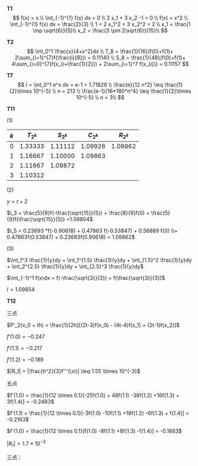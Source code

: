 **T1**
$$
f(x) = x \\
\int_{-1}^{1} f(x) dx = 0 \\
2 x_1 + 3 x_2 -1 = 0 \\
f(x) = x^2 \\
\int_{-1}^{1} f(x) dx = \frac{2}{3} \\
1 + 2 x_1^2 + 3 x_2^2 = 2 \\
x_1 = \frac{1 \mp \sqrt{6}}{5}\\
x_2 = \frac{3 \pm 2\sqrt{6}}{15}\\
$$


**T2**
$$
\int_0^1 \frac{x}{4+x^2}dx \\
T_8 = \frac{1}{16}(f(0)+f(1)+ 2\sum_{i=1}^{7}f(\frac{i}{8})) = 0.11140 \\
S_8 = \frac{1}{48}(f(0)+f(1)+ 4\sum_{i=0}^{7}f(x_{i+\frac{1}{2}}) + 2\sum_{i=1}^7 f(x_{i})) = 0.11157
$$


**T7**
$$
I = \int_0^1 e^x dx = e-1 = 1.71828 \\
\frac{e}{12 n^2} \leq \frac{1}{2}\times 10^{-5} \\
n = 213 \\
\frac{e-1}{16*180*n^4} \leq \frac{1}{2}\times 10^{-5} \\
n = 3\\
$$


**T11**

(1)

| $k$  | $T_{2^k}$ | $S_{2^k}$ | $C_{2^k}$ | $R_{2^k}$ |
| ---- | --------- | --------- | --------- | --------- |
| 0    | 1.33333   | 1.11112   | 1.09926   | 1.09862   |
| 1    | 1.16667   | 1.10000   | 1.09863   |           |
| 2    | 1.11667   | 1.09872   |           |           |
| 3    | 1.10312   |           |           |           |



(2)

$y = t+2$

$I_3 = \frac{5}{9}f(-\frac{\sqrt{15}}{5}) + \frac{8}{9}f(0) + \frac{5}{9}f(\frac{\sqrt{15}}{5})  =1.09804$

$I_5 =  0.23693 *f(-0.90618) + 0.47863 f(-0.53847) + 0.56889 f(0) \\+ 0.47863f(0.53847) + 0.23693f(0.90618) = 1.09862$



(3)

$\int_1^3 \frac{1}{y}dy = \int_1^{1.5} \frac{1}{y}dy + \int_{1.5}^2 \frac{1}{y}dy + \int_2^{2.5} \frac{1}{y}dy + \int_{2.5}^3 \frac{1}{y}dy$ 

$\int_{-1}^1 f(x)dx = f(-\frac{\sqrt{3}}{3}) + f(\frac{\sqrt{3}}{3})$

$I = 1.09854$



**T12**

三点

$P'_2(x_0 + th) = \frac{1}{2h}[(2t-3)f(x_0) - (4t-4)f(x_1) + (2t-1)f(x_2)]$

$f'(1.0) = -0.247$

$f'(1.1) = -0.217$

$f'(1.2) = -0.189$

$|R_1| = |\frac{h^2}{3}f'''(\xi)| \leq 1.55 \times 10^{-3}$

五点

$f'(1.0) = \frac{1}{12 \times 0.1}[-25f(1.0) + 48f(1.1) -36f(1.2) +16f(1.3) + 3f(1.4)] = -0.2483$ 

$f'(1.1) = \frac{1}{12 \times 0.1}[-3f(1.0) -10f(1.1) +18f(1.2) -6f(1.3) + f(1.4)] = -0.2163$ 

$f'(1.0) = \frac{1}{12 \times 0.1}[f(1.0) -8f(1.1) +8f(1.3) -f(1.4)] = -0.1883$  

$|R_1| = 1.7 \times 10^{-3}$ 







三点：



